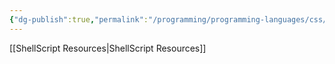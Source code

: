 ```yaml
---
{"dg-publish":true,"permalink":"/programming/programming-languages/css/css/"}
---
```


[[ShellScript Resources\|ShellScript Resources]]